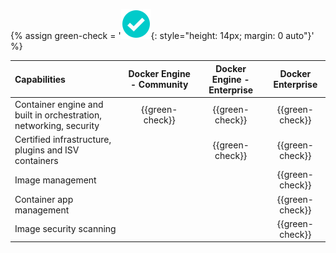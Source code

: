 {% assign green-check = '![yes](/install/images/green-check.svg){: style="height: 14px; margin: 0 auto"}' %}

|  Capabilities                                                                   | Docker Engine - Community  | Docker Engine - Enterprise | Docker Enterprise |
|:---------------------------------------------------------------------|:------------------:|:-------------------------:|:----------------------------:|
| Container engine and built in orchestration, networking, security | {{green-check}}   | {{green-check}}          | {{green-check}}             |
| Certified infrastructure, plugins and ISV containers              |                   | {{green-check}}          | {{green-check}}             |
| Image management                                                  |                   |                          | {{green-check}}             |
| Container app management                                          |                   |                          | {{green-check}}             |
| Image security scanning                                          |                   |                          | {{green-check}}             |
